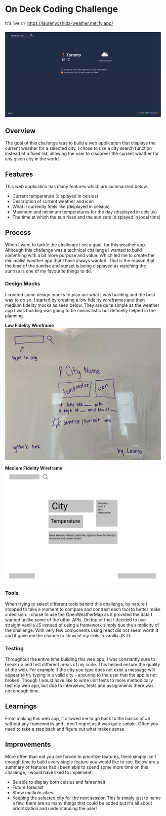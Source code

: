 # On Deck Coding Challenge
It's live 👉 https://laurenyoshida-weather.netlify.app/

![Home Page](https://github.com/laurenyoshida/weather/blob/main/assets/Home.png?raw=true)


## Overview
The goal of this challenge was to build a web application that displays the current weather for a selected city. I chose to use a city search function instead of a fixed list, allowing the user to discorver the current weather for any given city in the world. 

## Features
This web application has many features which are summarized below.
- Current temperature (displayed in celsius)
- Description of current weather and icon
- What it currently feels like (displayed in celsius)
- Maximum and minimum temperatures for the day (displayed in celsius)
- The time at which the sun rises and the sun sets (displayed in local time)

## Process 
When I went to tackle the challenge I set a goal, for this weather app. Although this challenge was a technical challenge I wanted to build something with a bit more purpose and value. Which led me to create the minimalist weather app that I have always wanted. That is the reason that the time of the sunrise and sunset is being displayed as watching the sunrise is one of my favourite things to do. 

### Design Mocks
I created some design mocks to plan out what I was building and the best way to do so. I started by creating a low fidelity wireframes and then medium fidelity mocks as seen below. They are quite simple as the weather app I was building was going to be minimalistic but definetly helped in the planning. 

<b> Low Fidelity Wireframe </b>
![Low Wireframes](https://github.com/laurenyoshida/weather/blob/main/assets/Lofi.jpeg?raw=true)


<b> Medium Fidelity Wireframe </b>
![Medium Wireframes](https://github.com/laurenyoshida/weather/blob/main/assets/Medfi.png?raw=true)

### Tools
When trying to select different tools behind this challenge, by nature I stopped to take a moment to compare and contrast each tool to better make a decision. I chose to use the OpenWeatherMap as it provided the data I wanted unlike some of the other APIs. On top of that I decided to use straight vanilla JS instead of using a framework simply due the simplicity of the challenge. With very few components using react did not seem worth it and it gave me the chance to show of my skils in vanilla JS :D. 

### Testing
Throughout the entire time building this web app, I was constantly sure to break up and test different areas of my code. This helped ensure the quality of the web. For example if the city you type does not exist a message will appear to try typing in a valid city - ensuring to the user that the app is not broken. Though I would have like to write unit tests to more methodically test my web app, but due to interviews, tests and assignments there was not enough time.  

## Learnings
From making this web app, it allowed me to go back to the basics of JS without any frameworks and I don't regret as it was quite simple. Often you need to take a step back and figure out what makes sense. 

## Improvements
More often than not you are forced to prioritize features, there simply isn't enough time to build every single feature you would like to see. Below are a summary of features had I been able to spend some more time on this challenge, I would have liked to implement. 
- Be able to display both celsius and fahrenheit
- Future forecast
- Show multiple cities
- Keeping the selected city for the next session
This is simply just to name a few, there are so many things that could be added but it's all about prioritization and understanding the user!


